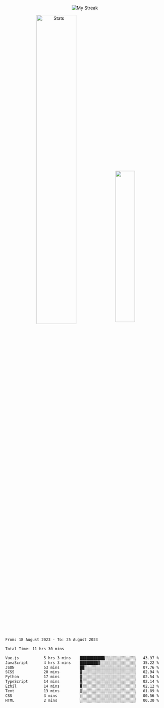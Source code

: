 <p align="center">
<picture>
  <source media="(prefers-color-scheme: dark)" srcset="http://github-readme-streak-stats.herokuapp.com?user=semolik&theme=dark&hide_border=true&background=DD272700">
  <img alt="My Streak" src="http://github-readme-streak-stats.herokuapp.com?user=semolik&hide_border=true">
</picture>
</p>
<div align="center">
  <picture>
    <source media="(prefers-color-scheme: dark)" srcset="https://github-readme-stats.vercel.app/api?username=semolik&show_icons=true&bg_color=DD272700&hide_border=true&theme=dark">
        <img alt="Stats" src="https://github-readme-stats.vercel.app/api?username=semolik&show_icons=true&bg_color=DD272700&hide_border=true" width="50%" >
  </picture>
  <sup>
  <picture>
  <source media="(prefers-color-scheme: dark)" srcset="https://github-readme-stats.vercel.app/api/top-langs/?username=semolik&layout=compact&hide_border=true&bg_color=DD272700&theme=dark">
  <img src="https://github-readme-stats.vercel.app/api/top-langs/?username=semolik&layout=compact&hide_border=true" width="35%" />
  </picture>
  </sup>
</div>
<!--START_SECTION:waka-->

```txt
From: 18 August 2023 - To: 25 August 2023

Total Time: 11 hrs 30 mins

Vue.js           5 hrs 3 mins    ███████████░░░░░░░░░░░░░░   43.97 %
JavaScript       4 hrs 3 mins    ████████▓░░░░░░░░░░░░░░░░   35.22 %
JSON             53 mins         ██░░░░░░░░░░░░░░░░░░░░░░░   07.76 %
SCSS             20 mins         ▓░░░░░░░░░░░░░░░░░░░░░░░░   02.94 %
Python           17 mins         ▓░░░░░░░░░░░░░░░░░░░░░░░░   02.54 %
TypeScript       14 mins         ▓░░░░░░░░░░░░░░░░░░░░░░░░   02.14 %
Ezhil            14 mins         ▓░░░░░░░░░░░░░░░░░░░░░░░░   02.12 %
Text             13 mins         ▒░░░░░░░░░░░░░░░░░░░░░░░░   01.89 %
CSS              3 mins          ░░░░░░░░░░░░░░░░░░░░░░░░░   00.56 %
HTML             2 mins          ░░░░░░░░░░░░░░░░░░░░░░░░░   00.30 %
```

<!--END_SECTION:waka-->

